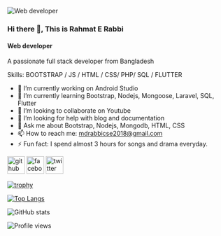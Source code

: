 ![Web developer](https://scontent.fdac27-2.fna.fbcdn.net/v/t1.6435-9/120777485_2703986849888965_5913294771415845353_n.jpg?stp=dst-jpg_p480x480&_nc_cat=105&ccb=1-7&_nc_sid=19026a&_nc_eui2=AeFmKRrYeCuj2w_Z8pDZEZfSSeifd-GC9jNJ6J934YL2M7aIQv-LgMWLx2Cyuj5S94UfjJaVnkoEByIoZ1eVBd6z&_nc_ohc=X7TFisCE8tIAX_FW4fU&_nc_ht=scontent.fdac27-2.fna&oh=00_AfC5YEIx5wcknVqCIWRR9dFdehF8giAwBVJtT_hRlG43RQ&oe=63987F2F)

### Hi there 👋, This is Rahmat E Rabbi
#### Web developer


A passionate full stack developer from Bangladesh


Skills: BOOTSTRAP / JS / HTML / CSS/ PHP/ SQL / FLUTTER

- 🔭 I’m currently working on Android Studio 
- 🌱 I’m currently learning Bootstrap, Nodejs, Mongoose, Laravel, SQL, Flutter 
- 👯 I’m looking to collaborate on Youtube 
- 🤔 I’m looking for help with blog and documentation 
- 💬 Ask me about Bootstrap, Nodejs, Mongodb, HTML, CSS 
- 📫 How to reach me: mdrabbicse2018@gmail.com 
- ⚡ Fun fact: I spend almost 3 hours for songs and drama everyday. 


[<img src='https://cdn.jsdelivr.net/npm/simple-icons@3.0.1/icons/github.svg' alt='github' height='40'>](https://github.com/https://github.com/Rahmatrabbi)  [<img src='https://cdn.jsdelivr.net/npm/simple-icons@3.0.1/icons/facebook.svg' alt='facebook' height='40'>](https://www.facebook.com/https://www.facebook.com/drj.antu/)  [<img src='https://cdn.jsdelivr.net/npm/simple-icons@3.0.1/icons/twitter.svg' alt='twitter' height='40'>](https://twitter.com/https://twitter.com/MDRER51)  

[![trophy](https://github-profile-trophy.vercel.app/?username=https://github.com/Rahmatrabbi)](https://github.com/ryo-ma/github-profile-trophy)

[![Top Langs](https://github-readme-stats.vercel.app/api/top-langs/?username=https://github.com/Rahmatrabbi)](https://github.com/anuraghazra/github-readme-stats)

![GitHub stats](https://github-readme-stats.vercel.app/api?username=https://github.com/Rahmatrabbi&show_icons=true)  

![Profile views](https://gpvc.arturio.dev/https://github.com/Rahmatrabbi)  
